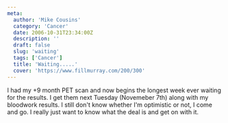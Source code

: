 ```yaml
---
meta:
  author: 'Mike Cousins'
  category: 'Cancer'
  date: 2006-10-31T23:34:00Z
  description: ''
  draft: false
  slug: 'waiting'
  tags: ['Cancer']
  title: 'Waiting.....'
  cover: 'https://www.fillmurray.com/200/300'
---
```


I had my +9 month PET scan and now begins the longest week ever waiting for the
results. I get them next Tuesday (Novemeber 7th) along with my bloodwork
results. I still don't know whether I'm optimistic or not, I come and go. I
really just want to know what the deal is and get on with it.
